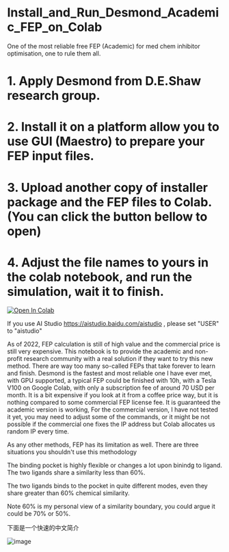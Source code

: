 # Install_and_Run_Desmond_Academic_FEP_on_Colab
One of the most reliable free FEP (Academic) for med chem inhibitor optimisation, one to rule them all.

# 1. Apply Desmond from D.E.Shaw research group.
# 2. Install it on a platform allow you to use GUI (Maestro) to prepare your FEP input files.
# 3. Upload another copy of installer package and the FEP files to Colab. (You can click the button bellow to open)
# 4. Adjust the file names to yours in the colab notebook, and run the simulation, wait it to finish.


[![Open In Colab](https://colab.research.google.com/assets/colab-badge.svg)](https://colab.research.google.com/github/quantaosun/Install_and_Run_Desmond_Academic_FEP_on_Colab/blob/main/Run_Desmond_ligand_FEP_on_colab.ipynb)


If you use AI Studio https://aistudio.baidu.com/aistudio , please set "USER" to "aistudio"

As of 2022, FEP calculation is still of high value and the commercial price is still very expensive. This notebook is to provide the academic and non-profit research community with a real solution if they want to try this new method. There are way too many so-called FEPs that take forever to learn and finish. Desmond is the fastest and most reliable one I have ever met, with GPU supported, a typical FEP could be finished with 10h, with a Tesla V100 on Google Colab, with only a subscription fee of around 70 USD per month. It is a bit expensive if you look at it from a coffee price way, but it is nothing compared to some commercial FEP license fee. It is guaranteed the academic version is working, For the commercial version, I have not tested it yet, you may need to adjust some of the commands, or it might be not possible if the commercial one fixes the IP address but Colab allocates us random IP every time.

As any other methods, FEP has its limitation as well. There are three situations you shouldn't use this methodology

The binding pocket is highly flexible or changes a lot upon binindg to ligand.
The two ligands share a similarity less than 60%.

The two ligands binds to the pocket in quite different modes, even they share greater than 60% chemical similarity.

Note 60% is my personal view of a similarity boundary, you could argue it could be 70% or 50%.

下面是一个快速的中文简介

![image](https://user-images.githubusercontent.com/75652473/172171197-218b3201-2316-4492-87fb-a8a1e516fb9a.png)



